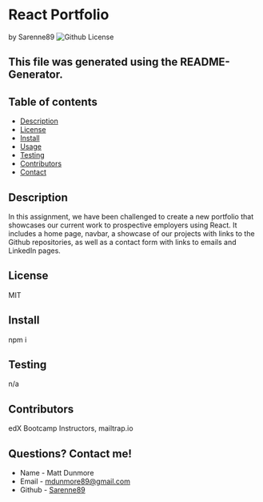 # React Portfolio
by Sarenne89
![Github License](https://img.shields.io/badge/license-MIT-blue.svg)
## This file was generated using the README-Generator.
## Table of contents
- [Description](#description)
- [License](#License)
- [Install](#install)
- [Usage](#Usage)
- [Testing](#testing)
- [Contributors](#contributors)
- [Contact](#contact)
## Description
In this assignment, we have been challenged to create a new portfolio that showcases our current work to prospective employers using React. It includes a home page, navbar, a showcase of our projects with links to the Github repositories, as well as a contact form with links to emails and LinkedIn pages.
## License
MIT
## Install
npm i
## Testing
n/a
## Contributors
edX Bootcamp Instructors, mailtrap.io
## Questions? Contact me!
- Name - Matt Dunmore
- Email - mdunmore89@gmail.com
- Github - [Sarenne89](https://github.com/Sarenne89)

